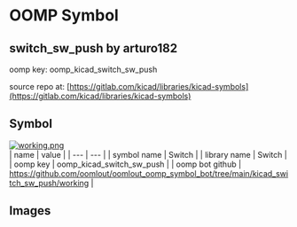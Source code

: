 # OOMP Symbol  
## switch_sw_push  by arturo182  
  
oomp key: oomp_kicad_switch_sw_push  
  
source repo at: [https://gitlab.com/kicad/libraries/kicad-symbols](https://gitlab.com/kicad/libraries/kicad-symbols)  
## Symbol  
  
[![working.png](working_600.png)](working.png)  
| name | value | 
| --- | --- | 
| symbol name | Switch | 
| library name | Switch | 
| oomp key | oomp_kicad_switch_sw_push | 
| oomp bot github | https://github.com/oomlout/oomlout_oomp_symbol_bot/tree/main/kicad_switch_sw_push/working | 
## Images  
